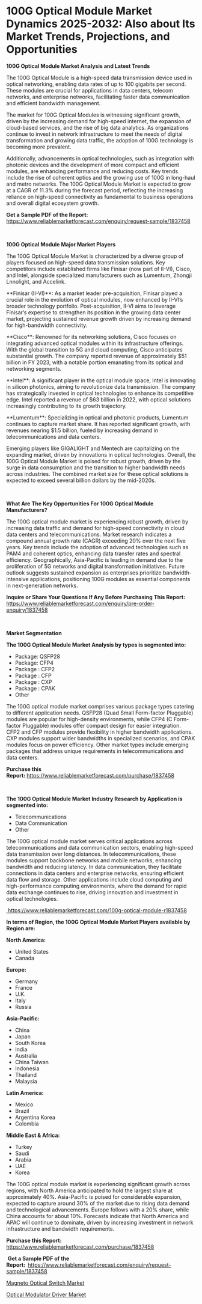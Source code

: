 <p><h1>100G Optical Module Market Dynamics 2025-2032: Also about Its Market Trends, Projections, and Opportunities</h1></p><p><strong>100G Optical Module Market Analysis and Latest Trends</strong></p>
<p><p>The 100G Optical Module is a high-speed data transmission device used in optical networking, enabling data rates of up to 100 gigabits per second. These modules are crucial for applications in data centers, telecom networks, and enterprise networks, facilitating faster data communication and efficient bandwidth management. </p><p>The market for 100G Optical Modules is witnessing significant growth, driven by the increasing demand for high-speed internet, the expansion of cloud-based services, and the rise of big data analytics. As organizations continue to invest in network infrastructure to meet the needs of digital transformation and growing data traffic, the adoption of 100G technology is becoming more prevalent. </p><p>Additionally, advancements in optical technologies, such as integration with photonic devices and the development of more compact and efficient modules, are enhancing performance and reducing costs. Key trends include the rise of coherent optics and the growing use of 100G in long-haul and metro networks. The 100G Optical Module Market is expected to grow at a CAGR of 11.3% during the forecast period, reflecting the increasing reliance on high-speed connectivity as fundamental to business operations and overall digital ecosystem growth.</p></p>
<p><strong>Get a Sample PDF of the Report:&nbsp;</strong> <a href="https://www.reliablemarketforecast.com/enquiry/request-sample/1837458?utm_campaign=1144&utm_medium=2&utm_source=Github&utm_content=ia&utm_term=11022025&utm_id=100g-optical-module">https://www.reliablemarketforecast.com/enquiry/request-sample/1837458</a></p>
<p>&nbsp;</p>
<p><strong>100G Optical Module Major Market Players</strong></p>
<p><p>The 100G Optical Module Market is characterized by a diverse group of players focused on high-speed data transmission solutions. Key competitors include established firms like Finisar (now part of II-VI), Cisco, and Intel, alongside specialized manufacturers such as Lumentum, Zhongji Lnnolight, and Accelink. </p><p>**Finisar (II-VI)**: As a market leader pre-acquisition, Finisar played a crucial role in the evolution of optical modules, now enhanced by II-VI’s broader technology portfolio. Post-acquisition, II-VI aims to leverage Finisar’s expertise to strengthen its position in the growing data center market, projecting sustained revenue growth driven by increasing demand for high-bandwidth connectivity.</p><p>**Cisco**: Renowned for its networking solutions, Cisco focuses on integrating advanced optical modules within its infrastructure offerings. With the global transition to 5G and cloud computing, Cisco anticipates substantial growth. The company reported revenue of approximately $51 billion in FY 2023, with a notable portion emanating from its optical and networking segments.</p><p>**Intel**: A significant player in the optical module space, Intel is innovating in silicon photonics, aiming to revolutionize data transmission. The company has strategically invested in optical technologies to enhance its competitive edge. Intel reported a revenue of $63 billion in 2022, with optical solutions increasingly contributing to its growth trajectory.</p><p>**Lumentum**: Specializing in optical and photonic products, Lumentum continues to capture market share. It has reported significant growth, with revenues nearing $1.5 billion, fueled by increasing demand in telecommunications and data centers.</p><p>Emerging players like GIGALIGHT and Mentech are capitalizing on the expanding market, driven by innovations in optical technologies. Overall, the 100G Optical Module Market is poised for robust growth, driven by the surge in data consumption and the transition to higher bandwidth needs across industries. The combined market size for these optical solutions is expected to exceed several billion dollars by the mid-2020s.</p></p>
<p>&nbsp;</p>
<p><strong>What Are The Key Opportunities For 100G Optical Module Manufacturers?</strong></p>
<p><p>The 100G optical module market is experiencing robust growth, driven by increasing data traffic and demand for high-speed connectivity in cloud data centers and telecommunications. Market research indicates a compound annual growth rate (CAGR) exceeding 20% over the next five years. Key trends include the adoption of advanced technologies such as PAM4 and coherent optics, enhancing data transfer rates and spectral efficiency. Geographically, Asia-Pacific is leading in demand due to the proliferation of 5G networks and digital transformation initiatives. Future outlook suggests sustained expansion as enterprises prioritize bandwidth-intensive applications, positioning 100G modules as essential components in next-generation networks.</p></p>
<p><strong>Inquire or Share Your Questions If Any Before Purchasing This Report:</strong> <a href="https://www.reliablemarketforecast.com/enquiry/pre-order-enquiry/1837458?utm_campaign=1144&utm_medium=2&utm_source=Github&utm_content=ia&utm_term=11022025&utm_id=100g-optical-module">https://www.reliablemarketforecast.com/enquiry/pre-order-enquiry/1837458</a></p>
<p>&nbsp;</p>
<p><strong>Market Segmentation</strong></p>
<p><strong>The 100G Optical Module Market Analysis by types is segmented into:</strong></p>
<p><ul><li>Package: QSFP28</li><li>Package: CFP4</li><li>Package : CFP2</li><li>Package : CFP</li><li>Package : CXP</li><li>Package : CPAK</li><li>Other</li></ul></p>
<p><p>The 100G optical module market comprises various package types catering to different application needs. QSFP28 (Quad Small Form-factor Pluggable) modules are popular for high-density environments, while CFP4 (C Form-factor Pluggable) modules offer compact design for easier integration. CFP2 and CFP modules provide flexibility in higher bandwidth applications. CXP modules support wider bandwidths in specialized scenarios, and CPAK modules focus on power efficiency. Other market types include emerging packages that address unique requirements in telecommunications and data centers.</p></p>
<p><strong>Purchase this Report:&nbsp;</strong><a href="https://www.reliablemarketforecast.com/purchase/1837458?utm_campaign=1144&utm_medium=2&utm_source=Github&utm_content=ia&utm_term=11022025&utm_id=100g-optical-module">https://www.reliablemarketforecast.com/purchase/1837458</a></p>
<p>&nbsp;</p>
<p><strong>The 100G Optical Module Market Industry Research by Application is segmented into:</strong></p>
<p><ul><li>Telecommunications</li><li>Data Communication</li><li>Other</li></ul></p>
<p><p>The 100G optical module market serves critical applications across telecommunications and data communication sectors, enabling high-speed data transmission over long distances. In telecommunications, these modules support backbone networks and mobile networks, enhancing bandwidth and reducing latency. In data communication, they facilitate connections in data centers and enterprise networks, ensuring efficient data flow and storage. Other applications include cloud computing and high-performance computing environments, where the demand for rapid data exchange continues to rise, driving innovation and investment in optical technologies.</p></p>
<p><a href="https://www.reliablemarketforecast.com/100g-optical-module-r1837458?utm_campaign=1144&utm_medium=2&utm_source=Github&utm_content=ia&utm_term=11022025&utm_id=100g-optical-module">&nbsp;https://www.reliablemarketforecast.com/100g-optical-module-r1837458</a></p>
<p><strong>In terms of Region, the 100G Optical Module Market Players available by Region are:</strong></p>
<p>
    <p> <strong> North America: </strong>
        <ul>
            <li>United States</li>
            <li>Canada</li>
        </ul>
        </p> 
    <p> <strong> Europe: </strong>
        <ul>
            <li>Germany</li>
            <li>France</li>
            <li>U.K.</li>
            <li>Italy</li>
            <li>Russia</li>
        </ul>
        </p> 
    <p> <strong> Asia-Pacific: </strong>
        <ul>
            <li>China</li>
            <li>Japan</li>
            <li>South Korea</li>
            <li>India</li>
            <li>Australia</li>
            <li>China Taiwan</li>
            <li>Indonesia</li>
            <li>Thailand</li>
            <li>Malaysia</li>
        </ul>
        </p> 
    <p> <strong> Latin America: </strong>
        <ul>
            <li>Mexico</li>
            <li>Brazil</li>
            <li>Argentina Korea</li>
            <li>Colombia</li>
        </ul>
        </p> 
    <p> <strong> Middle East & Africa: </strong>
        <ul>
            <li>Turkey</li>
            <li>Saudi</li>
            <li>Arabia</li>
            <li>UAE</li>
            <li>Korea</li>
        </ul>
    </p>
    </p>
<p><p>The 100G optical module market is experiencing significant growth across regions, with North America anticipated to hold the largest share at approximately 40%. Asia-Pacific is poised for considerable expansion, expected to capture around 30% of the market due to rising data demand and technological advancements. Europe follows with a 20% share, while China accounts for about 10%. Forecasts indicate that North America and APAC will continue to dominate, driven by increasing investment in network infrastructure and bandwidth requirements.</p></p>
<p><strong>Purchase this Report: </strong><a href="https://www.reliablemarketforecast.com/purchase/1837458?utm_campaign=1144&utm_medium=2&utm_source=Github&utm_content=ia&utm_term=11022025&utm_id=100g-optical-module">https://www.reliablemarketforecast.com/purchase/1837458</a></p>
<p>&nbsp;<strong>Get a Sample PDF of the Report:&nbsp;&nbsp;</strong><a href="https://www.reliablemarketforecast.com/enquiry/request-sample/1837458?utm_campaign=1144&utm_medium=2&utm_source=Github&utm_content=ia&utm_term=11022025&utm_id=100g-optical-module">https://www.reliablemarketforecast.com/enquiry/request-sample/1837458</a></p>
<p><strong></strong></p>
<p><p><a href="https://github.com/thuotmolckvx/Market-Research-Report-List-1/blob/main/magneto-optical-switch-market.md?utm_campaign=1144&utm_medium=2&utm_source=Github&utm_content=ia&utm_term=11022025&utm_id=100g-optical-module">Magneto Optical Switch Market</a></p><p><a href="https://github.com/mabutironaldo/Market-Research-Report-List-7/blob/main/optical-modulator-driver-market.md?utm_campaign=1144&utm_medium=2&utm_source=Github&utm_content=ia&utm_term=11022025&utm_id=100g-optical-module">Optical Modulator Driver Market</a></p></p>